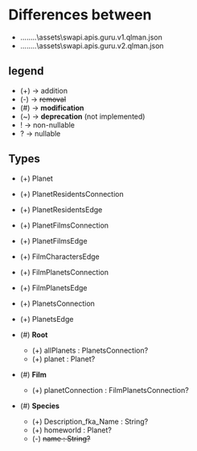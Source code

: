# Differences between
- ..\..\..\..\assets\swapi.apis.guru.v1.qlman.json
- ..\..\..\..\assets\swapi.apis.guru.v2.qlman.json
## legend
- (+) ->   addition
- (-) -> ~~removal~~
- (#) -> **modification**
- (~) -> __deprecation__ (not implemented)
- ! -> non-nullable
- ? -> nullable

## Types
- (+)   Planet  
- (+)   PlanetResidentsConnection  
- (+)   PlanetResidentsEdge  
- (+)   PlanetFilmsConnection  
- (+)   PlanetFilmsEdge  
- (+)   FilmCharactersEdge  
- (+)   FilmPlanetsConnection  
- (+)   FilmPlanetsEdge  
- (+)   PlanetsConnection  
- (+)   PlanetsEdge  
- (#) **Root**
  - (+) allPlanets : PlanetsConnection?
  - (+) planet : Planet?

- (#) **Film**
  - (+) planetConnection : FilmPlanetsConnection?

- (#) **Species**
  - (+) Description_fka_Name : String?
  - (+) homeworld : Planet?
  -  (-) ~~name : String?~~

